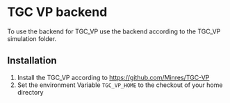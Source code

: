 <!--
Copyright (c) 2023 University of Tübingen.

This file is part of hannah-tvm.
See https://atreus.informatik.uni-tuebingen.de/ties/ai/hannah/hannah-tvm for further info.

Licensed under the Apache License, Version 2.0 (the "License");
you may not use this file except in compliance with the License.
You may obtain a copy of the License at

    http://www.apache.org/licenses/LICENSE-2.0

Unless required by applicable law or agreed to in writing, software
distributed under the License is distributed on an "AS IS" BASIS,
WITHOUT WARRANTIES OR CONDITIONS OF ANY KIND, either express or implied.
See the License for the specific language governing permissions and
limitations under the License.
-->
# TGC VP backend

To use the backend for TGC_VP use the backend according to the TGC_VP simulation folder.

## Installation

1. Install the TGC_VP according to https://github.com/Minres/TGC-VP
2. Set the environment Variable `TGC_VP_HOME` to the checkout of your home directory

